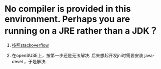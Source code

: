 # No compiler is provided in this environment. Perhaps you are running on a JRE rather than a JDK？

1. [按照stackoverflow](https://stackoverflow.com/questions/19655184/no-compiler-is-provided-in-this-environment-perhaps-you-are-running-on-a-jre-ra)

2. 在openSUSE上，按第一步还是无法解决. 后来想起开发jni时需要安装 java-devel ，于是解决. 
